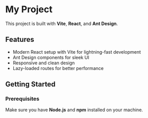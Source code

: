 # My Project

This project is built with **Vite**, **React**, and **Ant Design**.

## Features

- Modern React setup with Vite for lightning-fast development
- Ant Design components for sleek UI
- Responsive and clean design
- Lazy-loaded routes for better performance

## Getting Started

### Prerequisites

Make sure you have **Node.js** and **npm** installed on your machine.

